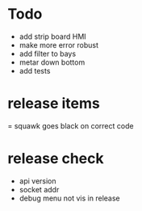 ﻿# Todo

* add strip board HMI
* make more error robust
* add filter to bays
* metar down bottom
* add tests

# release items

= squawk goes black on correct code

# release check
- api version
- socket addr
- debug menu not vis in release